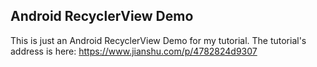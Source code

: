 ## Android RecyclerView Demo
This is just an Android RecyclerView Demo for my tutorial.
The tutorial's address is here:
https://www.jianshu.com/p/4782824d9307
